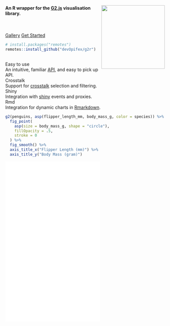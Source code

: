 <br/>

<div class="row">

<div class="jumbotron">
<img src="reference/figures/logo.png" height="200px" align="right"/>
<h4>An R wrapper for the <a href="https://g2.antv.vision/en" class="link" target="_blank">G2.js</a> visualisation library.</h4>
<p>
<br/>
<br/>
<a class="btn btn-highlight btn-lg" href="articles/gallery.html" role="button">Gallery</a>
<a class="btn btn-primary btn-lg" href="articles/get-started.html" role="button">Get Started</a>
</p>
</div>

</div>

<div style="margin-bottom:30px;">

```r
# install.packages("remotes")
remotes::install_github("devOpifex/g2r")
```

</div>

<div class="row">

<div class="col-sm-3">
<div class="panel panel-info">
<div class="panel-heading">Easy to use</div>
<div class="panel-body centerize">
An intuitive, familiar <a href="articles/aspects.html">API</a>, and easy to pick up API.
</div>
</div>
</div>

<div class="col-sm-3">
<div class="panel panel-info">
<div class="panel-heading">Crosstalk</div>
<div class="panel-body centerize">
Support for <a href="articles/crosstalk.html">crosstalk</a> selection and filtering.
</div>
</div>
</div>

<div class="col-sm-3">
<div class="panel panel-info">
<div class="panel-heading">Shiny</div>
<div class="panel-body centerize">
Integration with <a href="articles/shiny.html">shiny</a> events and proxies.
</div>
</div>
</div>

<div class="col-sm-3">
<div class="panel panel-info">
<div class="panel-heading">Rmd</div>
<div class="panel-body centerize">
Integration for dynamic charts in <a href="articles/actions.html">Rmarkdown</a>.
</div>
</div>
</div>

</div>

```r
g2(penguins, asp(flipper_length_mm, body_mass_g, color = species)) %>%  
  fig_point(
    asp(size = body_mass_g, shape = "circle"),
    fillOpacity = .5,
    stroke = 0
  ) %>%  
  fig_smooth() %>% 
  axis_title_x("Flipper Length (mm)") %>% 
  axis_title_y("Body Mass (gram)") 
```

<iframe class="g2r" src="embed.html" onload="this.width='100%';this.height='505px'" style="border:none;height:505px;" />

<div class="panel panel-info">
<div class="panel-heading">Note</div>
<div class="panel-body">
g2r currently does not work well with <b>large datasets</b> (performance drop), and some features are still under development, namely <b>rmarkdown actions</b>, <b>shiny proxies</b>, and <b>maps</b>. 
</div>
</div>
